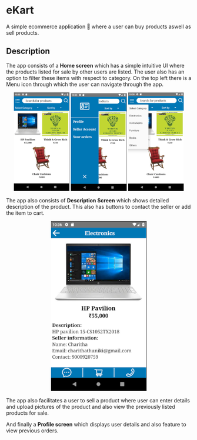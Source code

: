 # eKart

A simple ecommerce application :shopping_cart: where a user can buy products aswell as sell products.


## Description

The app consists of a **Home screen** which has a simple intuitive UI where the products listed for sale by other users are listed. The user also has an option to filter these items with respect to category. On the top left there is a Menu icon through which the user can navigate through the app.

<p align="center">
  <img width="30%" src="https://github.com/VanithaKunta/eKart/blob/master/screenshots/Home1.png"/>
  <img width="30%" src="https://github.com/VanithaKunta/eKart/blob/master/screenshots/Home2.png"/>
  <img width="30%" src="https://github.com/VanithaKunta/eKart/blob/master/screenshots/Home3.png"/>
</p>

The app also consists of **Description Screen** which shows detailed description of the product. This also has buttons to contact the seller or add the item to cart.

<p align="center">
  <img src="https://github.com/VanithaKunta/eKart/blob/master/screenshots/Description.png"/>
</p>

The app also facilitates a user to sell a product where user can enter details and upload pictures of the product and also view the previously listed products for sale.

And finally a **Profile screen** which displays user details and also feature to view previous orders. 


